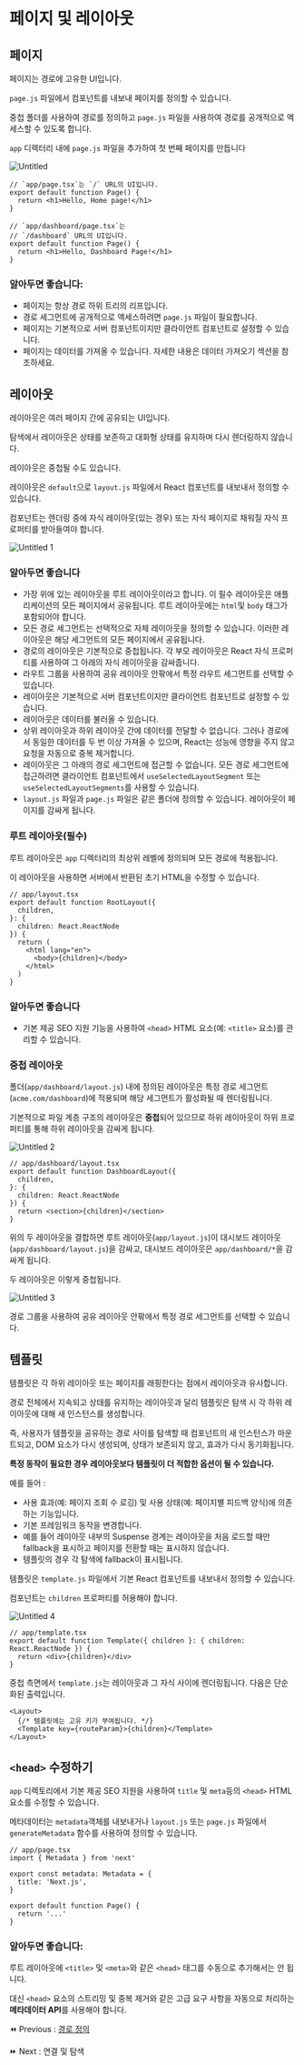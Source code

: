 # 페이지 및 레이아웃

## 페이지

페이지는 경로에 고유한 UI입니다.

`page.js` 파일에서 컴포넌트를 내보내 페이지를 정의할 수 있습니다.

중첩 폴더를 사용하여 경로를 정의하고 `page.js` 파일을 사용하여 경로를 공개적으로 액세스할 수 있도록 합니다.

`app` 디렉터리 내에 `page.js` 파일을 추가하여 첫 번째 페이지를 만듭니다

![Untitled](https://github.com/codingjwp/mindpalace/assets/113403155/737509f6-c591-4eeb-956e-2b782e48afca)

```tsx
// `app/page.tsx`는 `/` URL의 UI입니다.
export default function Page() {
  return <h1>Hello, Home page!</h1>
}
```

```tsx
// `app/dashboard/page.tsx`는 
// `/dashboard` URL의 UI입니다.
export default function Page() {
  return <h1>Hello, Dashboard Page!</h1>
}
```

### 알아두면 좋습니다:

- 페이지는 항상 경로 하위 트리의 리프입니다.
- 경로 세그먼트에 공개적으로 액세스하려면 `page.js` 파일이 필요합니다.
- 페이지는 기본적으로 서버 컴포넌트이지만 클라이언트 컴포넌트로 설정할 수 있습니다.
- 페이지는 데이터를 가져올 수 있습니다. 자세한 내용은 데이터 가져오기 섹션을 참조하세요.

## 레이아웃

레이아웃은 여러 페이지 간에 공유되는 UI입니다.

탐색에서 레이아웃은 상태를 보존하고 대화형 상태를 유지하며 다시 렌더링하지 않습니다.

레이아웃은 중첩될 수도 있습니다.

레이아웃은 `default`으로 `layout.js` 파일에서 React 컴포넌트를 내보내서 정의할 수 있습니다.

컴포넌트는 렌더링 중에 자식 레이아웃(있는 경우) 또는 자식 페이지로 채워질 자식 프로퍼티를 받아들여야 합니다.

![Untitled 1](https://github.com/codingjwp/mindpalace/assets/113403155/0a93733d-3192-49b4-8513-965bebbbfdee)

### 알아두면 좋습니다

- 가장 위에 있는 레이아웃을 루트 레이아웃이라고 합니다. 이 필수 레이아웃은 애플리케이션의 모든 페이지에서 공유됩니다. 루트 레이아웃에는 `html`및 `body` 태그가 포함되어야 합니다.
- 모든 경로 세그먼트는 선택적으로 자체 레이아웃을 정의할 수 있습니다. 이러한 레이아웃은 해당 세그먼트의 모든 페이지에서 공유됩니다.
- 경로의 레이아웃은 기본적으로 중첩됩니다. 각 부모 레이아웃은 React 자식 프로퍼티를 사용하여 그 아래의 자식 레이아웃을 감싸줍니다.
- 라우트 그룹을 사용하여 공유 레이아웃 안팎에서 특정 라우트 세그먼트를 선택할 수 있습니다.
- 레이아웃은 기본적으로 서버 컴포넌트이지만 클라이언트 컴포넌트로 설정할 수 있습니다.
- 레이아웃은 데이터를 불러올 수 있습니다.
- 상위 레이아웃과 하위 레이아웃 간에 데이터를 전달할 수 없습니다. 그러나 경로에서 동일한 데이터를 두 번 이상 가져올 수 있으며, React는 성능에 영향을 주지 않고 요청을 자동으로 중복 제거합니다.
- 레이아웃은 그 아래의 경로 세그먼트에 접근할 수 없습니다. 모든 경로 세그먼트에 접근하려면 클라이언트 컴포넌트에서 `useSelectedLayoutSegment` 또는 `useSelectedLayoutSegments`를 사용할 수 있습니다.
- `layout.js` 파일과 `page.js` 파일은 같은 폴더에 정의할 수 있습니다. 레이아웃이 페이지를 감싸게 됩니다.

### 루트 레이아웃(필수)

루트 레이아웃은 `app` 디렉터리의 최상위 레벨에 정의되며 모든 경로에 적용됩니다.

이 레이아웃을 사용하면 서버에서 반환된 초기 HTML을 수정할 수 있습니다.

```tsx
// app/layout.tsx
export default function RootLayout({
  children,
}: {
  children: React.ReactNode
}) {
  return (
    <html lang="en">
      <body>{children}</body>
    </html>
  )
}
```

### 알아두면 좋습니다

- 기본 제공 SEO 지원 기능을 사용하여 `<head>` HTML 요소(예: `<title>` 요소)를 관리할 수 있습니다.

### 중첩 레이아웃

폴더(`app/dashboard/layout.js`) 내에 정의된 레이아웃은 특정 경로 세그먼트(`acme.com/dashboard`)에 적용되며 해당 세그먼트가 활성화될 때 렌더링됩니다.

기본적으로 파일 계층 구조의 레이아웃은 **중첩**되어 있으므로 하위 레이아웃이 하위 프로퍼티를 통해 하위 레이아웃을 감싸게 됩니다.

![Untitled 2](https://github.com/codingjwp/mindpalace/assets/113403155/fa81b5e9-6c9a-4434-b89a-925d03755092)

```tsx
// app/dashboard/layout.tsx
export default function DashboardLayout({
  children,
}: {
  children: React.ReactNode
}) {
  return <section>{children}</section>
}
```

위의 두 레이아웃을 결합하면 루트 레이아웃(`app/layout.js`)이 대시보드 레이아웃(`app/dashboard/layout.js`)을 감싸고, 대시보드 레이아웃은 `app/dashboard/*`을 감싸게 됩니다.

두 레이아웃은 이렇게 중첩됩니다.

![Untitled 3](https://github.com/codingjwp/mindpalace/assets/113403155/2432c18e-99d4-4dfb-82ff-834ebc1a70df)

경로 그룹을 사용하여 공유 레이아웃 안팎에서 특정 경로 세그먼트를 선택할 수 있습니다.

## 템플릿

템플릿은 각 하위 레이아웃 또는 페이지를 래핑한다는 점에서 레이아웃과 유사합니다.

경로 전체에서 지속되고 상태를 유지하는 레이아웃과 달리 템플릿은 탐색 시 각 하위 레이아웃에 대해 새 인스턴스를 생성합니다.

즉, 사용자가 템플릿을 공유하는 경로 사이를 탐색할 때 컴포넌트의 새 인스턴스가 마운트되고, DOM 요소가 다시 생성되며, 상태가 보존되지 않고, 효과가 다시 동기화됩니다.

**특정 동작이 필요한 경우 레이아웃보다 템플릿이 더 적합한 옵션이 될 수 있습니다.**

예를 들어 :

- 사용 효과(예: 페이지 조회 수 로깅) 및 사용 상태(예: 페이지별 피드백 양식)에 의존하는 기능입니다.
- 기본 프레임워크 동작을 변경합니다.
- 예를 들어 레이아웃 내부의 Suspense 경계는 레이아웃을 처음 로드할 때만 fallback을 표시하고 페이지를 전환할 때는 표시하지 않습니다.
- 템플릿의 경우 각 탐색에 fallback이 표시됩니다.

템플릿은 `template.js` 파일에서 기본 React 컴포넌트를 내보내서 정의할 수 있습니다.

컴포넌트는 `children` 프로퍼티를 허용해야 합니다.

![Untitled 4](https://github.com/codingjwp/mindpalace/assets/113403155/63185878-7ff5-414d-bbf5-9055ab6cc375)

```tsx
// app/template.tsx
export default function Template({ children }: { children: React.ReactNode }) {
  return <div>{children}</div>
}
```

중첩 측면에서 `template.js`는 레이아웃과 그 자식 사이에 렌더링됩니다. 다음은 단순화된 출력입니다.

```tsx
<Layout>
  {/* 템플릿에는 고유 키가 부여됩니다. */}
  <Template key={routeParam}>{children}</Template>
</Layout>
```

## `<head>` 수정하기

`app` 디렉토리에서 기본 제공 SEO 지원을 사용하여 `title` 및 `meta`등의 `<head>` HTML 요소를 수정할 수 있습니다.

메타데이터는 `metadata`객체를 내보내거나 `layout.js` 또는 `page.js` 파일에서 `generateMetadata` 함수를 사용하여 정의할 수 있습니다.

```tsx
// app/page.tsx
import { Metadata } from 'next'
 
export const metadata: Metadata = {
  title: 'Next.js',
}
 
export default function Page() {
  return '...'
}
```

### 알아두면 좋습니다:

루트 레이아웃에 `<title>` 및 `<meta>`와 같은 `<head>` 태그를 수동으로 추가해서는 안 됩니다.

대신 `<head>` 요소의 스트리밍 및 중복 제거와 같은 고급 요구 사항을 자동으로 처리하는 **메타데이터 API**를 사용해야 합니다.

⏪ Previous : [경로 정의](001-경로정의.md)

⏩ Next : 연결 및 탐색
